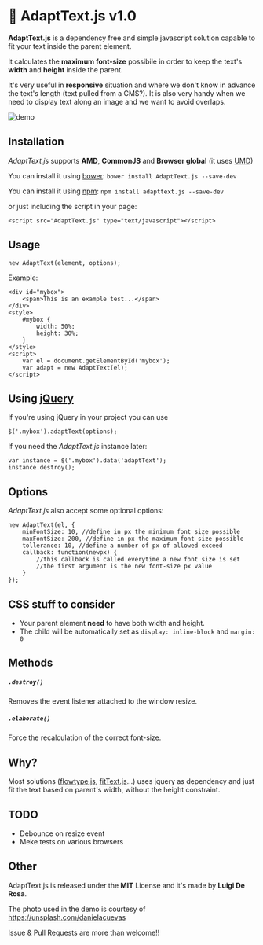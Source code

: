 :raised_hands: AdaptText.js v1.0
==============
**AdaptText.js** is a dependency free and simple javascript solution capable to fit your text inside the parent element.

It calculates the **maximum font-size** possibile in order to keep the text's **width** and **height** inside the parent.

It's very useful in **responsive** situation and where we don't know in advance the text's length (text pulled from a CMS?). It is also very handy when we need to display text along an image and we want to avoid overlaps.

![demo](http://i.imgur.com/dpRozWf.gif "Demo")

Installation
-----
*AdaptText.js* supports **AMD**, **CommonJS** and **Browser global** (it uses [UMD](https://github.com/umdjs/umd))

You can install it using [bower](http://bower.io): `bower install AdaptText.js --save-dev`

You can install it using [npm](https://www.npmjs.com): `npm install adapttext.js --save-dev`

or just including the script in your page:
```
<script src="AdaptText.js" type="text/javascript"></script>
```

Usage
-----

`new AdaptText(element, options);`

Example:
```
<div id="mybox">
    <span>This is an example test...</span>
</div>
<style>
    #mybox {
        width: 50%;
        height: 30%;
    }
</style>
<script>
    var el = document.getElementById('mybox');
    var adapt = new AdaptText(el);
</script>
```

Using [jQuery](http://www.jquery.com)
-----
If you're using jQuery in your project you can use
```
$('.mybox').adaptText(options);
```

If you need the *AdaptText.js* instance later:
```
var instance = $('.mybox').data('adaptText');
instance.destroy();
```

Options
-----
*AdaptText.js* also accept some optional options:
```
new AdaptText(el, {
    minFontSize: 10, //define in px the minimum font size possible
    maxFontSize: 200, //define in px the maximum font size possible
    tollerance: 10, //define a number of px of allowed exceed
    callback: function(newpx) {
        //this callback is called everytime a new font size is set
        //the first argument is the new font-size px value
    }
});
```
CSS stuff to consider
-----
- Your parent element **need** to have both width and height.
- The child will be automatically set as `display: inline-block` and `margin: 0`

Methods
-----
##### `.destroy()`
Removes the event listener attached to the window resize.

##### `.elaborate()`
Force the recalculation of the correct font-size.

Why?
-----
Most solutions ([flowtype.js](https://github.com/simplefocus/FlowType.JS/), [fitText.js](https://github.com/davatron5000/FitText.js)...) uses jquery as dependency and just fit the text based on parent's width, without the height constraint.

TODO
-----
- Debounce on resize event
- Meke tests on various browsers

Other
-----
AdaptText.js is released under the **MIT** License and it's made by **Luigi De Rosa**.

The photo used in the demo is courtesy of https://unsplash.com/danielacuevas

Issue & Pull Requests are more than welcome!!
